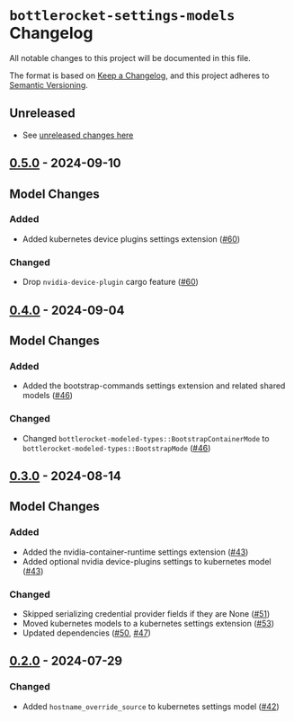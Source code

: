 # `bottlerocket-settings-models` Changelog

All notable changes to this project will be documented in this file.

The format is based on [Keep a Changelog](https://keepachangelog.com/en/1.0.0/),
and this project adheres to [Semantic Versioning](https://semver.org/spec/v2.0.0.html).

## Unreleased

- See [unreleased changes here]

[unreleased changes here]: https://github.com/bottlerocket-os/bottlerocket-settings-sdk/compare/bottlerocket-settings-models-v0.5.0...HEAD

## [0.5.0] - 2024-09-10

## Model Changes

### Added

- Added kubernetes device plugins settings extension ([#60])

### Changed

- Drop `nvidia-device-plugin` cargo feature ([#60])

[#60]: https://github.com/bottlerocket-os/bottlerocket-settings-sdk/pull/60

[0.5.0]: https://github.com/bottlerocket-os/bottlerocket-settings-sdk/compare/bottlerocket-settings-models-v0.5.0...bottlerocket-settings-models-v0.4.0

## [0.4.0] - 2024-09-04

## Model Changes

### Added

- Added the bootstrap-commands settings extension and related shared models ([#46])

### Changed

- Changed `bottlerocket-modeled-types::BootstrapContainerMode` to `bottlerocket-modeled-types::BootstrapMode` ([#46])

[#46]: https://github.com/bottlerocket-os/bottlerocket-settings-sdk/pull/46

[0.4.0]: https://github.com/bottlerocket-os/bottlerocket-settings-sdk/compare/bottlerocket-settings-models-v0.4.0...bottlerocket-settings-models-v0.3.0

## [0.3.0] - 2024-08-14

## Model Changes

### Added

- Added the nvidia-container-runtime settings extension ([#43])
- Added optional nvidia device-plugins settings to kubernetes model ([#43])

### Changed

- Skipped serializing credential provider fields if they are None ([#51])
- Moved kubernetes models to a kubernetes settings extension ([#53])
- Updated dependencies ([#50], [#47])

[#43]: https://github.com/bottlerocket-os/bottlerocket-settings-sdk/pull/43
[#47]: https://github.com/bottlerocket-os/bottlerocket-settings-sdk/pull/47
[#50]: https://github.com/bottlerocket-os/bottlerocket-settings-sdk/pull/50
[#51]: https://github.com/bottlerocket-os/bottlerocket-settings-sdk/pull/51
[#53]: https://github.com/bottlerocket-os/bottlerocket-settings-sdk/pull/53

[0.3.0]: https://github.com/bottlerocket-os/bottlerocket-settings-sdk/compare/bottlerocket-settings-models-v0.3.0...bottlerocket-settings-models-v0.2.0

## [0.2.0] - 2024-07-29

### Changed

- Added `hostname_override_source` to kubernetes settings model ([#42])

[#42]: https://github.com/bottlerocket-os/bottlerocket-settings-sdk/pull/42

[0.2.0]: https://github.com/bottlerocket-os/bottlerocket-settings-sdk/compare/bottlerocket-settings-models-v0.2.0...bottlerocket-settings-models-v0.1.0


